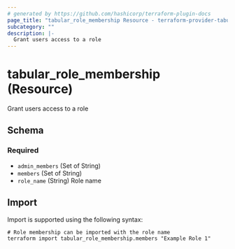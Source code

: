 ```yaml
---
# generated by https://github.com/hashicorp/terraform-plugin-docs
page_title: "tabular_role_membership Resource - terraform-provider-tabular"
subcategory: ""
description: |-
  Grant users access to a role
---
```


# tabular_role_membership (Resource)

Grant users access to a role



<!-- schema generated by tfplugindocs -->
## Schema

### Required

- `admin_members` (Set of String)
- `members` (Set of String)
- `role_name` (String) Role name

## Import

Import is supported using the following syntax:

```shell
# Role membership can be imported with the role name
terraform import tabular_role_membership.members "Example Role 1"
```
